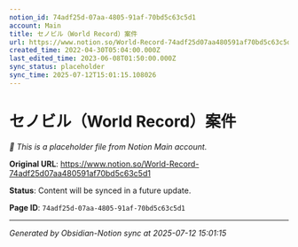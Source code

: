 ```yaml
---
notion_id: 74adf25d-07aa-4805-91af-70bd5c63c5d1
account: Main
title: セノビル（World Record）案件
url: https://www.notion.so/World-Record-74adf25d07aa480591af70bd5c63c5d1
created_time: 2022-04-30T05:04:00.000Z
last_edited_time: 2023-06-08T01:50:00.000Z
sync_status: placeholder
sync_time: 2025-07-12T15:01:15.108026
---
```


# セノビル（World Record）案件

*🔄 This is a placeholder file from Notion Main account.*

**Original URL**: https://www.notion.so/World-Record-74adf25d07aa480591af70bd5c63c5d1

**Status**: Content will be synced in a future update.

**Page ID**: `74adf25d-07aa-4805-91af-70bd5c63c5d1`

---

*Generated by Obsidian-Notion sync at 2025-07-12 15:01:15*

